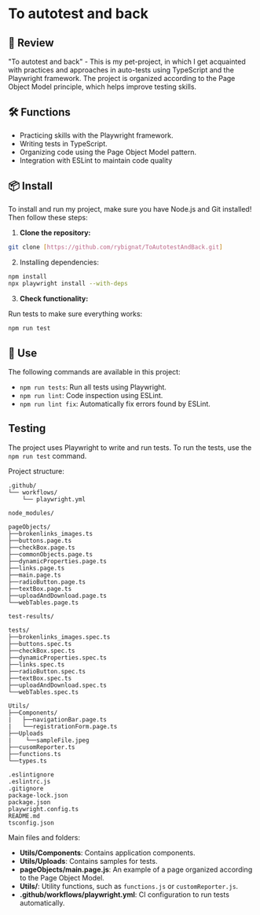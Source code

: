 # To autotest and back

## 🚀 Review

"To autotest and back" - This is my pet-project, in which I get acquainted with practices and approaches in auto-tests using TypeScript and the Playwright framework. The project is organized according to the Page Object Model principle, which helps improve testing skills.

## 🛠️ Functions

- Practicing skills with the Playwright framework.
- Writing tests in TypeScript.
- Organizing code using the Page Object Model pattern.
- Integration with ESLint to maintain code quality

## 📦 Install

To install and run my project, make sure you have Node.js and Git installed! Then follow these steps:

1. **Clone the repository:**

```bash
git clone [https://github.com/rybignat/ToAutotestAndBack.git]
```

2. Installing dependencies:

```bash
npm install
npx playwright install --with-deps
```

3. **Check functionality:**

Run tests to make sure everything works:

```bash
npm run test
```

## 🚀 Use

The following commands are available in this project:

- `npm run tests`: Run all tests using Playwright.
- `npm run lint`: Code inspection using ESLint.
- `npm run lint fix`: Automatically fix errors found by ESLint.

##    Testing

The project uses Playwright to write and run tests. To run the tests, use the `npm run test` command.

Project structure:

```plaintext
.github/
└── workflows/
    └── playwright.yml

node_modules/

pageObjects/
├──brokenlinks_images.ts
├──buttons.page.ts
├──checkBox.page.ts
├──commonObjects.page.ts
├──dynamicProperties.page.ts
├──links.page.ts
├──main.page.ts
├──radioButton.page.ts
├──textBox.page.ts
├──uploadAndDownload.page.ts
└──webTables.page.ts

test-results/

tests/
├──brokenlinks_images.spec.ts
├──buttons.spec.ts
├──checkBox.spec.ts
├──dynamicProperties.spec.ts
├──links.spec.ts
├──radioButton.spec.ts
├──textBox.spec.ts
├──uploadAndDownload.spec.ts
└──webTables.spec.ts

Utils/
├──Components/
|   ├──navigationBar.page.ts
|   └──registrationForm.page.ts
├──Uploads
|    └──sampleFile.jpeg
├──cusomReporter.ts
├──functions.ts
└──types.ts

.eslintignore
.eslintrc.js
.gitignore
package-lock.json
package.json
playwright.config.ts
README.md
tsconfig.json
```

Main files and folders:

- **Utils/Components**: Contains application components.
- **Utils/Uploads**: Contains samples for tests.
- **pageObjects/main.page.js**: An example of a page organized according to the Page Object Model.
- **Utils/**: Utility functions, such as `functions.js` or `customReporter.js`.
- **.github/workflows/playwright.yml**: CI configuration to run tests automatically.
